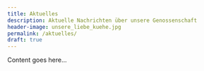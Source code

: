 ```yaml
---
title: Aktuelles
description: Aktuelle Nachrichten über unsere Genossenschaft
header-image: unsere_liebe_kuehe.jpg
permalink: /aktuelles/
draft: true
---
```


Content goes here...